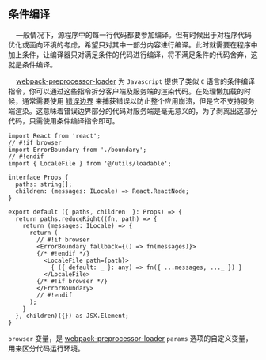 ## 条件编译

&nbsp;&nbsp;&nbsp;&nbsp;—般情况下，源程序中的每一行代码都要参加编译。但有时候出于对程序代码优化或面向环境的考虑，希望只对其中一部分内容进行编译。此时就需要在程序中加上条件，让编译器只对满足条件的代码进行编译，将不满足条件的代码舍弃，这就是条件编译。

&nbsp;&nbsp;&nbsp;&nbsp;[webpack-preprocessor-loader](https://github.com/afterwind-io/preprocessor-loader) 为 `Javascript` 提供了类似 `C` 语言的条件编译指令，你可以通过这些指令拆分客户端及服务端的渲染代码。在处理懒加载的时候，通常需要使用 [错误边界](https://zh-hans.reactjs.org/docs/error-boundaries.html) 来捕获错误以防止整个应用崩溃，但是它不支持服务端渲染。这意味着错误边界部分的代码对服务端是毫无意义的，为了剥离出这部分代码，只需使用条件编译指令即可。

```tsx
import React from 'react';
// #!if browser
import ErrorBoundary from './boundary';
// #!endif
import { LocaleFile } from '@/utils/loadable';

interface Props {
  paths: string[];
  children: (messages: ILocale) => React.ReactNode;
}

export default ({ paths, children  }: Props) => {
  return paths.reduceRight((fn, path) => {
    return (messages: ILocale) => {
      return (
        // #!if browser
        <ErrorBoundary fallback={() => fn(messages)}>
        {/* #!endif */}
          <LocaleFile path={path}>
            { ({ default: _ }: any) => fn({ ...messages, ..._ }) }
          </LocaleFile>
        {/* #!if browser */}
        </ErrorBoundary>
        // #!endif
      );
    }
  }, children)({}) as JSX.Element;
}
```

`browser` 变量，是 [webpack-preprocessor-loader](https://github.com/afterwind-io/preprocessor-loader) `params` 选项的自定义变量，用来区分代码运行环境。
